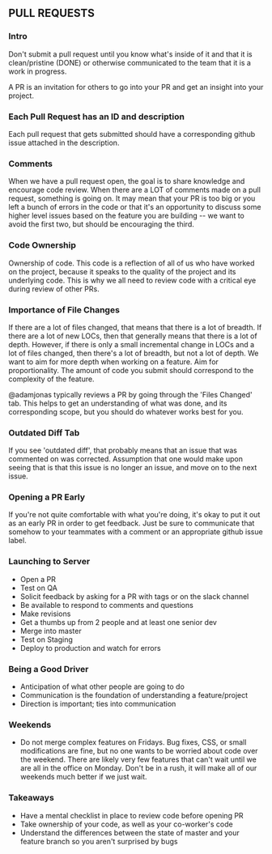 ## PULL REQUESTS

### Intro
Don't submit a pull request until you know what's inside of it and that it is clean/pristine (DONE) or otherwise communicated to the team that it is a work in progress.

A PR is an invitation for others to go into your PR and get an insight into your project.

### Each Pull Request has an ID and description
Each pull request that gets submitted should have a corresponding github issue attached in the description.

### Comments
When we have a pull request open, the goal is to share knowledge and encourage code review. When there are a LOT of comments made on a pull request, something is going on. It may mean that your PR is too big or you left a bunch of errors in the code or that it's an opportunity to discuss some higher level issues based on the feature you are building -- we want to avoid the first two, but should be encouraging the third.

### Code Ownership
Ownership of code. This code is a reflection of all of us who have worked on the project, because it speaks to the quality of the project and its underlying code. This is why we all need to review code with a critical eye during review of other PRs.

### Importance of File Changes
If there are a lot of files changed, that means that there is a lot of breadth. If there are a lot of new LOCs, then that generally means that there is a lot of depth. However, if there is only a small incremental change in LOCs and a lot of files changed, then there's a lot of breadth, but not a lot of depth. We want to aim for more depth when working on a feature. Aim for proportionality. The amount of code you submit should correspond to the complexity of the feature.

@adamjonas typically reviews a PR by going through the 'Files Changed' tab. This helps to get an understanding of what was done, and its corresponding scope, but you should do whatever works best for you.

### Outdated Diff Tab
If you see 'outdated diff', that probably means that an issue that was commented on was corrected. Assumption that one would make upon seeing that is that this issue is no longer an issue, and move on to the next issue.

### Opening a PR Early
If you're not quite comfortable with what you're doing, it's okay to put it out as an early PR in order to get feedback. Just be sure to communicate that somehow to your teammates with a comment or an appropriate github issue label.

### Launching to Server
  - Open a PR
  - Test on QA
  - Solicit feedback by asking for a PR with tags or on the slack channel
  - Be available to respond to comments and questions
  - Make revisions
  - Get a thumbs up from 2 people and at least one senior dev
  - Merge into master
  - Test on Staging
  - Deploy to production and watch for errors

### Being a Good Driver
  - Anticipation of what other people are going to do
  - Communication is the foundation of understanding a feature/project
  - Direction is important; ties into communication

### Weekends
  - Do not merge complex features on Fridays. Bug fixes, CSS, or small modifications are fine, but no one wants to be worried about code over the weekend. There are likely very few features that can't wait until we are all in the office on Monday. Don't be in a rush, it will make all of our weekends much better if we just wait.

### Takeaways
  - Have a mental checklist in place to review code before opening PR
  - Take ownership of your code, as well as your co-worker's code
  - Understand the differences between the state of master and your feature branch so you aren't surprised by bugs
